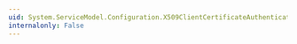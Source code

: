 ```yaml
---
uid: System.ServiceModel.Configuration.X509ClientCertificateAuthenticationElement.MapClientCertificateToWindowsAccount
internalonly: False
---
```

